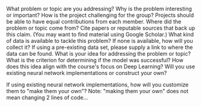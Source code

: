 What problem or topic are you addressing? 
Why is the problem interesting or important?
How is the project challenging for the group? 
Projects should be able to have equal contributions from each member.
Where did the problem or topic come from?
Cite papers or reputable sources that back up this claim. (You may want to find material using Google Scholar.)
What kind of data is available to tackle this problem? If none is available, how will you collect it? 
If using a pre-existing data set, please supply a link to where the data can be found.
What is your idea for addressing the problem or topic?
What is the criterion for determining if the model was successful?
How does this idea align with the course's focus on Deep Learning?
Will you use existing neural network implementations or construct your own? 
  
If using existing neural network implementations, how will you customize them to "make them your own"? 
Note: "making them your own" does not mean changing 2 lines of code... 

